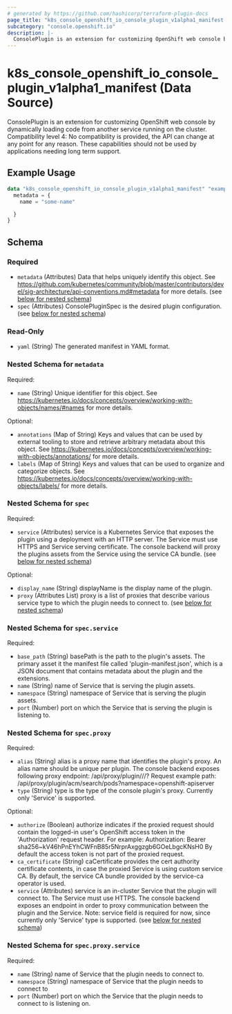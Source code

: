 ```yaml
---
# generated by https://github.com/hashicorp/terraform-plugin-docs
page_title: "k8s_console_openshift_io_console_plugin_v1alpha1_manifest Data Source - terraform-provider-k8s"
subcategory: "console.openshift.io"
description: |-
  ConsolePlugin is an extension for customizing OpenShift web console by dynamically loading code from another service running on the cluster.  Compatibility level 4: No compatibility is provided, the API can change at any point for any reason. These capabilities should not be used by applications needing long term support.
---
```


# k8s_console_openshift_io_console_plugin_v1alpha1_manifest (Data Source)

ConsolePlugin is an extension for customizing OpenShift web console by dynamically loading code from another service running on the cluster.  Compatibility level 4: No compatibility is provided, the API can change at any point for any reason. These capabilities should not be used by applications needing long term support.

## Example Usage

```terraform
data "k8s_console_openshift_io_console_plugin_v1alpha1_manifest" "example" {
  metadata = {
    name = "some-name"

  }
}
```

<!-- schema generated by tfplugindocs -->
## Schema

### Required

- `metadata` (Attributes) Data that helps uniquely identify this object. See https://github.com/kubernetes/community/blob/master/contributors/devel/sig-architecture/api-conventions.md#metadata for more details. (see [below for nested schema](#nestedatt--metadata))
- `spec` (Attributes) ConsolePluginSpec is the desired plugin configuration. (see [below for nested schema](#nestedatt--spec))

### Read-Only

- `yaml` (String) The generated manifest in YAML format.

<a id="nestedatt--metadata"></a>
### Nested Schema for `metadata`

Required:

- `name` (String) Unique identifier for this object. See https://kubernetes.io/docs/concepts/overview/working-with-objects/names/#names for more details.

Optional:

- `annotations` (Map of String) Keys and values that can be used by external tooling to store and retrieve arbitrary metadata about this object. See https://kubernetes.io/docs/concepts/overview/working-with-objects/annotations/ for more details.
- `labels` (Map of String) Keys and values that can be used to organize and categorize objects. See https://kubernetes.io/docs/concepts/overview/working-with-objects/labels/ for more details.


<a id="nestedatt--spec"></a>
### Nested Schema for `spec`

Required:

- `service` (Attributes) service is a Kubernetes Service that exposes the plugin using a deployment with an HTTP server. The Service must use HTTPS and Service serving certificate. The console backend will proxy the plugins assets from the Service using the service CA bundle. (see [below for nested schema](#nestedatt--spec--service))

Optional:

- `display_name` (String) displayName is the display name of the plugin.
- `proxy` (Attributes List) proxy is a list of proxies that describe various service type to which the plugin needs to connect to. (see [below for nested schema](#nestedatt--spec--proxy))

<a id="nestedatt--spec--service"></a>
### Nested Schema for `spec.service`

Required:

- `base_path` (String) basePath is the path to the plugin's assets. The primary asset it the manifest file called 'plugin-manifest.json', which is a JSON document that contains metadata about the plugin and the extensions.
- `name` (String) name of Service that is serving the plugin assets.
- `namespace` (String) namespace of Service that is serving the plugin assets.
- `port` (Number) port on which the Service that is serving the plugin is listening to.


<a id="nestedatt--spec--proxy"></a>
### Nested Schema for `spec.proxy`

Required:

- `alias` (String) alias is a proxy name that identifies the plugin's proxy. An alias name should be unique per plugin. The console backend exposes following proxy endpoint:  /api/proxy/plugin/<plugin-name>/<proxy-alias>/<request-path>?<optional-query-parameters>  Request example path:  /api/proxy/plugin/acm/search/pods?namespace=openshift-apiserver
- `type` (String) type is the type of the console plugin's proxy. Currently only 'Service' is supported.

Optional:

- `authorize` (Boolean) authorize indicates if the proxied request should contain the logged-in user's OpenShift access token in the 'Authorization' request header. For example:  Authorization: Bearer sha256~kV46hPnEYhCWFnB85r5NrprAxggzgb6GOeLbgcKNsH0  By default the access token is not part of the proxied request.
- `ca_certificate` (String) caCertificate provides the cert authority certificate contents, in case the proxied Service is using custom service CA. By default, the service CA bundle provided by the service-ca operator is used.
- `service` (Attributes) service is an in-cluster Service that the plugin will connect to. The Service must use HTTPS. The console backend exposes an endpoint in order to proxy communication between the plugin and the Service. Note: service field is required for now, since currently only 'Service' type is supported. (see [below for nested schema](#nestedatt--spec--proxy--service))

<a id="nestedatt--spec--proxy--service"></a>
### Nested Schema for `spec.proxy.service`

Required:

- `name` (String) name of Service that the plugin needs to connect to.
- `namespace` (String) namespace of Service that the plugin needs to connect to
- `port` (Number) port on which the Service that the plugin needs to connect to is listening on.
